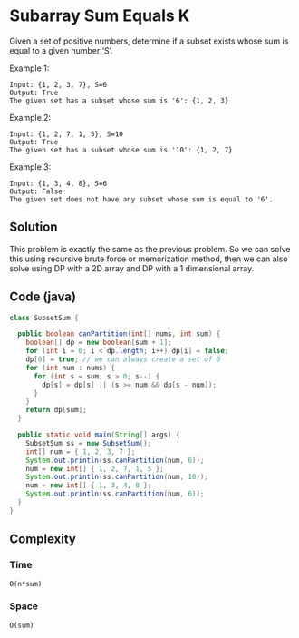 # Subarray Sum Equals K
Given a set of positive numbers, determine if a subset exists whose sum is equal to a given number ‘S’.

Example 1:
```
Input: {1, 2, 3, 7}, S=6
Output: True
The given set has a subset whose sum is '6': {1, 2, 3}
```
Example 2:
```
Input: {1, 2, 7, 1, 5}, S=10
Output: True
The given set has a subset whose sum is '10': {1, 2, 7}
```
Example 3:
```
Input: {1, 3, 4, 8}, S=6
Output: False
The given set does not have any subset whose sum is equal to '6'.
```
## Solution
This problem is exactly the same as the previous problem. So we can solve this using recursive brute force or memorization method, then we can also solve using DP with a 2D array and DP with a 1 dimensional array.
## Code (java)
```java
class SubsetSum {

  public boolean canPartition(int[] nums, int sum) {
    boolean[] dp = new boolean[sum + 1];
    for (int i = 0; i < dp.length; i++) dp[i] = false;
    dp[0] = true; // we can always create a set of 0
    for (int num : nums) {
      for (int s = sum; s > 0; s--) {
        dp[s] = dp[s] || (s >= num && dp[s - num]);
      }
    }
    return dp[sum];
  }

  public static void main(String[] args) {
    SubsetSum ss = new SubsetSum();
    int[] num = { 1, 2, 3, 7 };
    System.out.println(ss.canPartition(num, 6));
    num = new int[] { 1, 2, 7, 1, 5 };
    System.out.println(ss.canPartition(num, 10));
    num = new int[] { 1, 3, 4, 8 };
    System.out.println(ss.canPartition(num, 6));
  }
}
```
## Complexity
### Time
`O(n*sum)`
### Space
`O(sum)`
